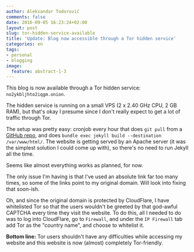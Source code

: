 ```yaml
---
author: Aleksandar Todorović
comments: false
date: 2016-09-05 16:23:24+02:00
layout: post
slug: tor-hidden-service-available
title: 'Update: Blog now accessible through a Tor hidden service'
categories: en
tags:
- personal
- blogging
image:
  feature: abstract-1-3
---
```


This blog is now available through a Tor hidden service: `no2ykbljhto2iqgm.onion`.

The hidden service is running on a small VPS (2 x 2.40 GHz CPU, 2 GB RAM), but that's okay I presume since I don't really expect to get a lot of traffic through Tor.

The setup was pretty easy: cronjob every hour that does `git pull` from a [GitHub repo](https://github.com/r3bl/r3bl.github.io), and does `bundle exec jekyll build --destination /var/www/html/`. The website is getting served by an Apache server (it was the simplest solution I could come up with), so there's no need to run Jekyll all the time.

Seems like almost everything works as planned, for now.

The only issue I'm having is that I've used an absolute link far too many times, so some of the links point to my original domain. Will look into fixing that soon-ish.

Oh, and since the original domain is protected by CloudFlare, I have whitelisted Tor so that the users wouldn't be greeted by that god-awful CAPTCHA every time they visit the website. To do this, all I needed to do was to log into CloudFlare, go to `Firewall`, and under the `IP Firewall` tab add Tor as the "country name", and choose to whitelist it.

**Bottom line:** Tor users shouldn't have any difficulties while accessing my website and this website is now (almost) completely Tor-friendly.
